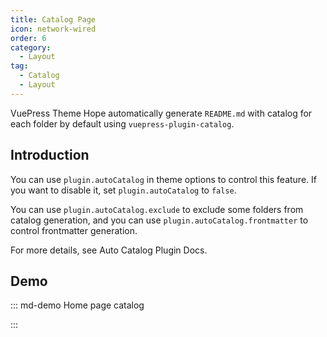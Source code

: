 ```yaml
---
title: Catalog Page
icon: network-wired
order: 6
category:
  - Layout
tag:
  - Catalog
  - Layout
---
```


VuePress Theme Hope automatically generate `README.md` with catalog for each folder by default using <ProjectLink name="auto-catalog">`vuepress-plugin-catalog`</ProjectLink>.

<!-- more -->

## Introduction

You can use `plugin.autoCatalog` in theme options to control this feature. If you want to disable it, set `plugin.autoCatalog` to `false`.

You can use `plugin.autoCatalog.exclude` to exclude some folders from catalog generation, and you can use `plugin.autoCatalog.frontmatter` to control frontmatter generation.

For more details, see <ProjectLink name="auto-catalog">Auto Catalog Plugin Docs</ProjectLink>.

## Demo

<!-- markdownlint-disable MD033 -->

::: md-demo Home page catalog

<!-- Used to limit height -->
<div class="catalog-display-container">
  <AutoCatalog base='/' />
</div>

:::

<!-- markdownlint-enable MD033 -->
